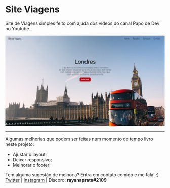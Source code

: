 # Site Viagens

Site de Viagens simples feito com ajuda dos vídeos do canal Papo de Dev no Youtube.

![Site Viagens](assets/site-viagens.png)

----

Algumas melhorias que podem ser feitas num momento de tempo livro neste projeto:
 - Ajustar o layout;
 - Deixar responsivo;
 - Melhorar o footer;
 
 Tem alguma sugestão de melhoria? Entra em contato comigo e me fala! :)
 [Twitter](https://twitter.com/rayanaprata) |  [Instagram](https://www.instagram.com/rayanaprataa/) | Discord: **rayanaprata#2109**
